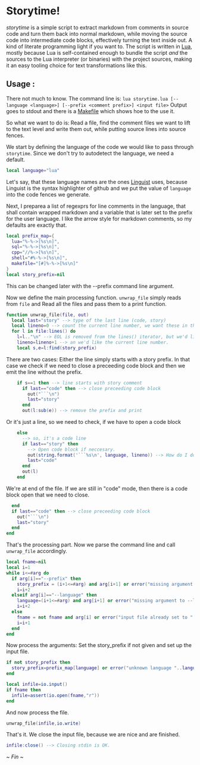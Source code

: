 # Storytime!

 _storytime_ is a simple script to extract markdown from comments in source code and turn them back into normal markdown, 
 while moving the source code into intermediate code blocks, effectively turning the text inside out. A kind of literate programming light if you want to.
 The script is written in [Lua](https://www.lua.org/), mostly because Lua is self-contained enough to bundle the script _and_ the sources to the Lua interpreter (or binaries)
 with the project sources, making it an easy tooling choice for text transformations like this. 
 ## Usage :
 There not much to know. The command line is:
 `lua storytime.lua [--language <language>] [--prefix <comment prefix>] <input file>`
 Output goes to stdout and there is a [Makefile](Makefile.md) which shows hoe to the use it.  
 
 So what we want to do is: Read a file, find the comment files we want to lift to the text level and write them out, while putting source lines into source fences.

 We start by  defining the language of the code we would like to pass through `storytime`. Since we don't try to autodetect the language, we need a default.
```lua
local language="lua"
```
 Let's say, that these language names are the ones [Linguist](https://github.com/github/linguist/blob/master/lib/linguist/languages.yml) uses, because Linguist is the syntax highlighter of github and we put the value of `language` into the code fences we generate. 

 Next, I preparea a list of regexprs for line comments in the language, that shall contain wrapped markdown and a variable that is later set to the prefix for the user language. I like the arrow style for markdown comments, so my defaults are exactly that.
```lua
local prefix_map={
  lua="%-%->[%s\n]",
  sql="%-%->[%s\n]",
  cpp="//%->[%s\n]",
  shell="#%-%->[%s\n]",
  makefile="[#]%-%->[%s\n]"
} 
local story_prefix=nil
```
 This can be changed later with the --prefix command line argument.
 
 Now we define the main processing function. `unwrap_file` simply reads from `file` and 
 Read all the files and pass them to a print function. 
```lua
function unwrap_file(file, out)
  local last="story" --> type of the last line (code, story)
  local lineno=0 --> count the current line number, we want these in the code fences.
  for l in file:lines() do  
    l=l.."\n" --> EOL is removed from the lines() iterator, but we'd like to have it. 
    lineno=lineno+1 --> an we'd like the current line number.    
    local s,e=l:find(story_prefix)
```
 There are two cases: Either the line simply starts with a story prefix.
 In that case we check if we need to close a preceeding code block and 
 then we emit the line without the prefix.
```lua
    if s==1 then --> line starts with story comment
      if last=="code" then --> close preceeding code block
        out("```\n")
        last="story"
      end
      out(l:sub(e)) --> remove the prefix and print
```
 Or it's just a line, so we need to check, if we have to open a code block
```lua
    else
      --> so, it's a code line 
      if last=="story" then 
        --> Open code block if neccesary.
        out(string.format('```%s\n', language, lineno)) --> How do I do linenumbers? 
        last="code"
      end
      out(l)
    end
```
 We're at end of the file. If we are still in "code" mode, then there is a code 
 block open that we need to close.
```lua
  end
  if last=="code" then --> close preceeding code block
    out("```\n")
    last="story"
  end
end 
```

 That's the processing part. Now we parse the command line and call `unwrap_file` accordingly.
 
```lua
local fname=nil
local i=1
while i<=#arg do 
  if arg[i]=="--prefix" then
    story_prefix = (i+1<=#arg) and arg[i+1] or error("missing argument to --prefix")
    i=i+2
  elseif arg[i]=="--language" then 
    language=(i+1<=#arg) and arg[i+1] or error("missing argument to --language")
    i=i+2
  else 
    fname = not fname and arg[i] or error("input file already set to "..fname)
    i=i+1
  end
end
```
 Now process the arguments: Set the story_prefix if not given and set up the input file.
```lua
if not story_prefix then 
  story_prefix=prefix_map[language] or error("unknown language "..language..". Please set a --prefix")
end

local infile=io.input()
if fname then
  infile=assert(io.open(fname,"r"))
end
```
 And now process the file.
```lua
unwrap_file(infile,io.write)
```
 That's it. We close the input file, because we are nice and are finished.
```lua
infile:close() --> Closing stdin is OK.
```
 ~ _Fin_ ~ 
